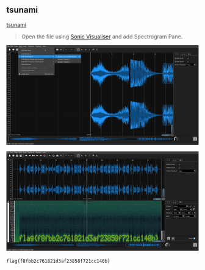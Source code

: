 ## tsunami  

[tsunami](https://github.com/Rookie441/CTF/blob/main/Categories/Steganography/Easy/tsunami/tsunami)  

> Open the file using [Sonic Visualiser](https://www.sonicvisualiser.org/) and add Spectrogram Pane.  

![image](https://github.com/Rookie441/CTF/blob/main/Categories/Steganography/Easy/tsunami/AddSpectrogram.png)  

![image](https://github.com/Rookie441/CTF/blob/main/Categories/Steganography/Easy/tsunami/SpectrogramApplied.png)  

`flag{f8fbb2c761821d3af23858f721cc140b}`
